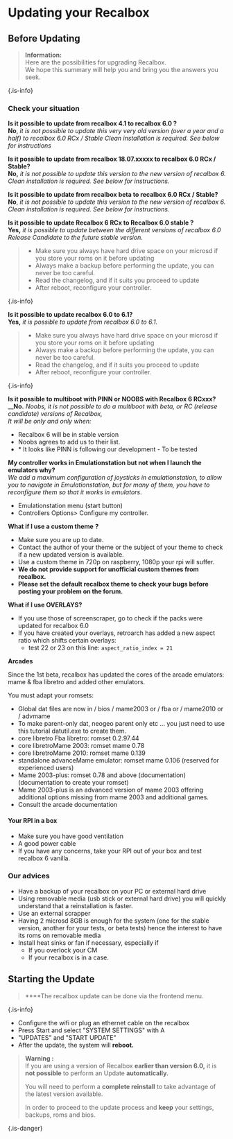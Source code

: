 # Updating your Recalbox

## Before Updating


>**Information:**   
>Here are the possibilities for upgrading Recalbox.   
>We hope this summary will help you and bring you the answers you seek.
>
{.is-info}

### Check your situation

**Is it possible to update from recalbox 4.1 to recalbox 6.0 ?**  
**No**, _it is not possible to update this very very old version \(over a year and a half\) to recalbox 6.0 RCx / Stable Clean installation is required. See below for instructions_

**Is it possible to update from recalbox 18.07.xxxxx to recalbox 6.0 RCx / Stable?   
No,** _it is not possible to update this version to the new version of recalbox 6. Clean installation is required. See below for instructions._

**Is it possible to update from recalbox beta to recalbox 6.0 RCx / Stable?   
No**, _it is not possible to update this version to the new version of recalbox 6. Clean installation is required. See below for instructions._

**Is it possible to update Recalbox 6 RCx to Recalbox 6.0 stable ?   
Yes,** _it is possible to update between the different versions of recalbox 6.0 Release Candidate to the future stable version._   



>* Make sure you always have hard drive space on your microsd if you store your roms on it before updating
>* Always make a backup before performing the update, you can never be too careful. 
>* Read the changelog, and if it suits you proceed to update 
>* After reboot, reconfigure your controller.
>
{.is-info}

**Is it possible to update recalbox 6.0 to 6.1?   
Yes,** _it is possible to update from recalbox 6.0 to 6.1._ 


>* Make sure you always have hard drive space on your microsd if you store your roms on it before updating
>* Always make a backup before performing the update, you can never be too careful. 
>* Read the changelog, and if it suits you proceed to update 
>* After reboot, reconfigure your controller.
>
{.is-info}

**Is it possible to multiboot with PINN or NOOBS with Recalbox 6 RCxxx?**   
__**No.** _Noobs, it is not possible to do a multiboot with beta, or RC \(release candidate\) versions of Recalbox,  
It will be only and only when:_ 

* Recalbox 6 will be in stable version
* Noobs agrees to add us to their list. 
* \* It looks like PINN is following our development - To be tested

**My controller works in Emulationstation but not when I launch the emulators why?**   
_We add a maximum configuration of joysticks in emulationstation, to allow you to navigate in Emulationstation, but for many of them, you have to reconfigure them so that it works in emulators_. 

* Emulationstation menu \(start button\) 
* Controllers Options&gt; Configure my controller.

**What if I use a custom theme** **?**

* Make sure you are up to date. 
* Contact the author of your theme or the subject of your theme to check if a new updated version is available. 
* Use a custom theme in 720p on raspberry, 1080p your rpi will suffer. 
* **We do not provide support for unofficial custom themes from recalbox.** 
* **Please set the default recalbox theme to check your bugs before posting your problem on the forum.**

**What if I use OVERLAYS?** 

* If you use those of screenscraper, go to check if the packs were updated for recalbox 6.0 
* If you have created your overlays, retroarch has added a new aspect ratio which shifts certain overlays: 
  * test 22 or 23 on this line: `aspect_ratio_index = 21`

**Arcades** 

Since the 1st beta, recalbox has updated the cores of the arcade emulators: mame & fba libretro and added other emulators. 

You must adapt your romsets: 

* Global dat files are now in / bios / mame2003 or / fba or / mame2010 or / advmame 
* To make parent-only dat, neogeo parent only etc ... you just need to use this tutorial datutil.exe to create them. 
* core libretro Fba libretro: romset 0.2.97.44 
* core libretroMame 2003: romset mame 0.78 
* core libretroMame 2010: romset mame 0.139 
* standalone advanceMame emulator: romset mame 0.106 \(reserved for experienced users\) 
* Mame 2003-plus: romset 0.78 and above \(documentation\) \(documentation to create your romset\) 
* Mame 2003-plus is an advanced version of mame 2003 offering additional options missing from mame 2003 and additional games. 
* Consult the arcade documentation

#### Your RPI in a box 

* Make sure you have good ventilation
* A good power cable 
* If you have any concerns, take your RPI out of your box and test recalbox 6 vanilla.

### Our advices 

* Have a backup of your recalbox on your PC or external hard drive
* Using removable media \(usb stick or external hard drive\) you will quickly understand that a reinstallation is faster. 
* Use an external scrapper 
* Having 2 microsd 8GB is enough for the system \(one for the stable version, another for your tests, or beta tests\) hence the interest to have its roms on removable media 
* Install heat sinks or fan if necessary, especially if 
  * If you overlock your CM 
  * If your recalbox is in a case.

## Starting the Update


> ****The recalbox update can be done via the frontend menu.
>
{.is-info}

* Configure the wifi or plug an ethernet cable on the recalbox
* Press Start and select "SYSTEM SETTINGS" with A
* "UPDATES" and "START UPDATE"
* After the update, the system will **reboot.**


>**Warning :**   
>If you are using a version of Recalbox **earlier than version 6.0,** it is **not possible** to perform an Update **automatically.**   
>  
>You will need to perform a **complete reinstall** to take advantage of the latest version available.
>
>In order to proceed to the update process and **keep** your settings, backups, roms and bios.
>
{.is-danger}

